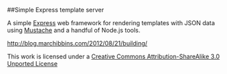 ##Simple Express template server

A simple [Express](http://expressjs.com/) web framework for rendering templates with JSON data using [Mustache](http://mustache.github.com/) and a handful of Node.js tools.

http://blog.marchibbins.com/2012/08/21/building/

This work is licensed under a [Creative Commons Attribution-ShareAlike 3.0 Unported License](http://creativecommons.org/licenses/by-sa/3.0)
